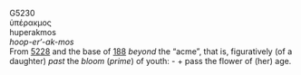 <body>
  <p>G5230<br>  ὑπέρακμος  <br> huperakmos  <br><i>hoop-er‘-ak-mos </i><br>From <a href="g5228.htm">5228</a> and the base of <a href="g0188.htm">188</a>  <i>beyond</i> the “acme”, that is, figuratively (of a daughter) <i>past</i> the <i>bloom</i> (<i>prime</i>) of youth: - + pass the flower of (her) age.<br></p>
 </body>